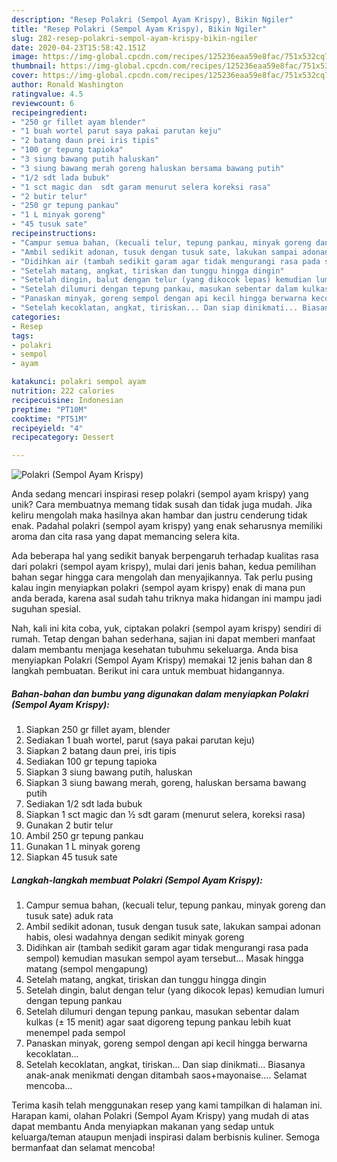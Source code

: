```yaml
---
description: "Resep Polakri (Sempol Ayam Krispy), Bikin Ngiler"
title: "Resep Polakri (Sempol Ayam Krispy), Bikin Ngiler"
slug: 282-resep-polakri-sempol-ayam-krispy-bikin-ngiler
date: 2020-04-23T15:58:42.151Z
image: https://img-global.cpcdn.com/recipes/125236eaa59e8fac/751x532cq70/polakri-sempol-ayam-krispy-foto-resep-utama.jpg
thumbnail: https://img-global.cpcdn.com/recipes/125236eaa59e8fac/751x532cq70/polakri-sempol-ayam-krispy-foto-resep-utama.jpg
cover: https://img-global.cpcdn.com/recipes/125236eaa59e8fac/751x532cq70/polakri-sempol-ayam-krispy-foto-resep-utama.jpg
author: Ronald Washington
ratingvalue: 4.5
reviewcount: 6
recipeingredient:
- "250 gr fillet ayam blender"
- "1 buah wortel parut saya pakai parutan keju"
- "2 batang daun prei iris tipis"
- "100 gr tepung tapioka"
- "3 siung bawang putih haluskan"
- "3 siung bawang merah goreng haluskan bersama bawang putih"
- "1/2 sdt lada bubuk"
- "1 sct magic dan  sdt garam menurut selera koreksi rasa"
- "2 butir telur"
- "250 gr tepung pankau"
- "1 L minyak goreng"
- "45 tusuk sate"
recipeinstructions:
- "Campur semua bahan, (kecuali telur, tepung pankau, minyak goreng dan tusuk sate) aduk rata"
- "Ambil sedikit adonan, tusuk dengan tusuk sate, lakukan sampai adonan habis, olesi wadahnya dengan sedikit minyak goreng"
- "Didihkan air (tambah sedikit garam agar tidak mengurangi rasa pada sempol) kemudian masukan sempol ayam tersebut... Masak hingga matang (sempol mengapung)"
- "Setelah matang, angkat, tiriskan dan tunggu hingga dingin"
- "Setelah dingin, balut dengan telur (yang dikocok lepas) kemudian lumuri dengan tepung pankau"
- "Setelah dilumuri dengan tepung pankau, masukan sebentar dalam kulkas (± 15 menit) agar saat digoreng tepung pankau lebih kuat menempel pada sempol"
- "Panaskan minyak, goreng sempol dengan api kecil hingga berwarna kecoklatan..."
- "Setelah kecoklatan, angkat, tiriskan... Dan siap dinikmati... Biasanya anak-anak menikmati dengan ditambah saos+mayonaise.... Selamat mencoba..."
categories:
- Resep
tags:
- polakri
- sempol
- ayam

katakunci: polakri sempol ayam 
nutrition: 222 calories
recipecuisine: Indonesian
preptime: "PT10M"
cooktime: "PT51M"
recipeyield: "4"
recipecategory: Dessert

---
```



![Polakri (Sempol Ayam Krispy)](https://img-global.cpcdn.com/recipes/125236eaa59e8fac/751x532cq70/polakri-sempol-ayam-krispy-foto-resep-utama.jpg)

Anda sedang mencari inspirasi resep polakri (sempol ayam krispy) yang unik? Cara membuatnya memang tidak susah dan tidak juga mudah. Jika keliru mengolah maka hasilnya akan hambar dan justru cenderung tidak enak. Padahal polakri (sempol ayam krispy) yang enak seharusnya memiliki aroma dan cita rasa yang dapat memancing selera kita.



Ada beberapa hal yang sedikit banyak berpengaruh terhadap kualitas rasa dari polakri (sempol ayam krispy), mulai dari jenis bahan, kedua pemilihan bahan segar hingga cara mengolah dan menyajikannya. Tak perlu pusing kalau ingin menyiapkan polakri (sempol ayam krispy) enak di mana pun anda berada, karena asal sudah tahu triknya maka hidangan ini mampu jadi suguhan spesial.


Nah, kali ini kita coba, yuk, ciptakan polakri (sempol ayam krispy) sendiri di rumah. Tetap dengan bahan sederhana, sajian ini dapat memberi manfaat dalam membantu menjaga kesehatan tubuhmu sekeluarga. Anda bisa menyiapkan Polakri (Sempol Ayam Krispy) memakai 12 jenis bahan dan 8 langkah pembuatan. Berikut ini cara untuk membuat hidangannya.

<!--inarticleads1-->

##### Bahan-bahan dan bumbu yang digunakan dalam menyiapkan Polakri (Sempol Ayam Krispy):

1. Siapkan 250 gr fillet ayam, blender
1. Sediakan 1 buah wortel, parut (saya pakai parutan keju)
1. Siapkan 2 batang daun prei, iris tipis
1. Sediakan 100 gr tepung tapioka
1. Siapkan 3 siung bawang putih, haluskan
1. Siapkan 3 siung bawang merah, goreng, haluskan bersama bawang putih
1. Sediakan 1/2 sdt lada bubuk
1. Siapkan 1 sct magic dan ½ sdt garam (menurut selera, koreksi rasa)
1. Gunakan 2 butir telur
1. Ambil 250 gr tepung pankau
1. Gunakan 1 L minyak goreng
1. Siapkan 45 tusuk sate




<!--inarticleads2-->

##### Langkah-langkah membuat Polakri (Sempol Ayam Krispy):

1. Campur semua bahan, (kecuali telur, tepung pankau, minyak goreng dan tusuk sate) aduk rata
1. Ambil sedikit adonan, tusuk dengan tusuk sate, lakukan sampai adonan habis, olesi wadahnya dengan sedikit minyak goreng
1. Didihkan air (tambah sedikit garam agar tidak mengurangi rasa pada sempol) kemudian masukan sempol ayam tersebut... Masak hingga matang (sempol mengapung)
1. Setelah matang, angkat, tiriskan dan tunggu hingga dingin
1. Setelah dingin, balut dengan telur (yang dikocok lepas) kemudian lumuri dengan tepung pankau
1. Setelah dilumuri dengan tepung pankau, masukan sebentar dalam kulkas (± 15 menit) agar saat digoreng tepung pankau lebih kuat menempel pada sempol
1. Panaskan minyak, goreng sempol dengan api kecil hingga berwarna kecoklatan...
1. Setelah kecoklatan, angkat, tiriskan... Dan siap dinikmati... Biasanya anak-anak menikmati dengan ditambah saos+mayonaise.... Selamat mencoba...




Terima kasih telah menggunakan resep yang kami tampilkan di halaman ini. Harapan kami, olahan Polakri (Sempol Ayam Krispy) yang mudah di atas dapat membantu Anda menyiapkan makanan yang sedap untuk keluarga/teman ataupun menjadi inspirasi dalam berbisnis kuliner. Semoga bermanfaat dan selamat mencoba!
